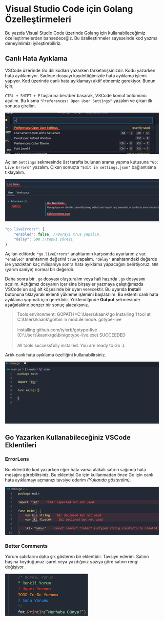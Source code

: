 # Visual Studio Code için Golang Özelleştirmeleri

Bu yazıda Visual Studio Code üzerinde Golang için kullanabileceğimiz özelleştirmelerden bahsedeceğiz. Bu özelleştirmeler sayeseinde kod yazma deneyimimizi iyileştirebiliriz.

## Canlı Hata Ayıklama

VSCode üzerinde Go dili kodları yazarken farketmişsinizdir. Kodu yazarken hata ayıklamıyor. Sadece dosyayı kaydettiğimizde hata ayıklama işlemi yapıyor. Kod üzerinde canlı hata ayıklamayı aktif etmemiz gerekiyor. Bunun için;

`CTRL + SHIFT + P` tuşlarına beraber basarak, VSCode komut bölümünü açalım. Bu kısma `"Preferences: Open User Settings"` yazalım ve çıkan ilk sonuca girelim.

![Adım.1](../.gitbook/assets/prefer.png)

Açılan `Settings` sekmesinde üst tarafta bulunan arama yapma kutusuna `"Go: Live Errors"` yazalım. Çıkan sonuçta `"Edit in settings.json"` bağlantısına tıklayalım.

![Adım.2](../.gitbook/assets/prefer2.png)

```javascript
"go.liveErrors": {
    "enabled": false, //Burayı true yapalım.
    "delay": 500 //tepki süresi
}
```

Açılan editörde `"go.liveErrors"` anahtarının karşısında ayarlarımız var. `"enabled"` anahtarının değerini `true` yapalım. `"delay"` anahtarındaki değerde ise yazdıktan kaç milisaniye sonra hata ayıklama yapacağını belirtiyoruz. `500` (yarım saniye) normal bir değerdir.

Daha sonra bir `.go` dosyası oluşturalım veya hali hazırda `.go` dosyasını açalım. Açtığımız dosyanın içerisine birşeyler yazmaya çalıştığımızda VSCode'un sağ alt köşesinde bir uyarı verecektir. Bu uyarıda **Install** butonuna tıklayarak eklenti yükleme işlemini başlatalım. Bu eklenti canlı hata ayıklama yapmak için gereklidir. Yüklendiğinde **Output** sekmesinde aşağıdakine benzer bir sonuç alacaksınız.

> Tools environment: GOPATH=C:\Users\kaank\go Installing 1 tool at C:\Users\kaank\go\bin in module mode. gotype-live\
> \
> Installing github.com/tylerb/gotype-live (C:\Users\kaank\go\bin\gotype-live.exe) SUCCEEDED\
> \
> All tools successfully installed. You are ready to Go :).

Artık canlı hata ayıklama özelliğini kullanabilirsiniz.

![Canlı Hata Ayıklama](../.gitbook/assets/livedebug.gif)

## Go Yazarken Kullanabileceğiniz VSCode Eklentileri

### ErrorLens

Bu eklenti ile kod yazarken eğer hata varsa alakalı satırın sağında hata mesajını görebilirsiniz. Bu eklentiyi Go için kullanmadan önce Go için canlı hata ayıklamayı açmanızı tavsiye ederim _(Yukarıda gösterdim)_.

![ErrorLens Eklentisi](../.gitbook/assets/errorlens.png)

### Better Comments

Yorum satırlarını daha şık gösteren bir eklentidir. Tavsiye ederim. Satırın başına koyduğunuz işaret veya yazdığınız yazıya göre satırın rengi değişiyor.

![Better Comments Eklentisi](../.gitbook/assets/bc.png)



